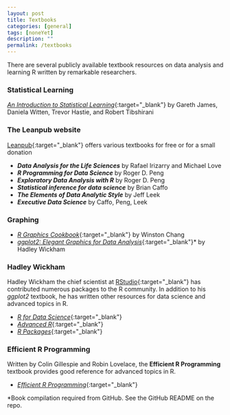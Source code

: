 ```yaml
---
layout: post
title: Textbooks
categories: [general]
tags: [noneYet]
description: ""
permalink: /textbooks
---
```


There are several publicly available textbook resources on data analysis and learning R written by remarkable researchers.

### Statistical Learning

[_An Introduction to Statistical Learning_][]{:target="_blank"} by Gareth James, Daniela Witten, Trevor Hastie, and Robert Tibshirani

### The Leanpub website

[Leanpub](https://leanpub.com){:target="_blank"} offers various textbooks for free or for a small donation

- **_Data Analysis for the Life Sciences_** by Rafael Irizarry and Michael Love
- **_R Programming for Data Science_** by Roger D. Peng
- **_Exploratory Data Analysis with R_** by Roger D. Peng
- **_Statistical inference for data science_** by Brian Caffo
- **_The Elements of Data Analytic Style_** by Jeff Leek
- **_Executive Data Science_** by Caffo, Peng, Leek

### Graphing

- [_R Graphics Cookbook_](http://www.cookbook-r.com/Graphs/){:target="_blank"} by Winston Chang
- [_ggplot2: Elegant Graphics for Data Analysis_](https://github.com/hadley/ggplot2-book){:target="_blank"}* by Hadley Wickham

### Hadley Wickham

Hadley Wickham the chief scientist at [RStudio](https://rstudio.com/home){:target="_blank"} has contributed numerous packages to the R community. In addition to his _ggplot2_ textbook, he has written other resources for data science and advanced topics in R.

- [_R for Data Science_](http://r4ds.had.co.nz/){:target="_blank"}
- [_Advanced R_](http://adv-r.had.co.nz/){:target="_blank"}
- [_R Packages_](http://r-pkgs.had.co.nz/){:target="_blank"}

### Efficient R Programming

Written by Colin Gillespie and Robin Lovelace, the **Efficient R Programming** textbook provides good reference for advanced topics in R.

- [_Efficient R Programming_](https://csgillespie.github.io/efficientR/){:target="_blank"}

*Book compilation required from GitHub. See the GitHub README on the repo.

[_An Introduction to Statistical Learning_]: http://www-bcf.usc.edu/~gareth/ISL/
